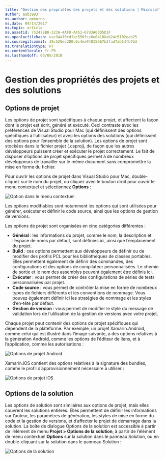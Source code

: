 ```yaml
---
title: "Gestion des propriétés des projets et des solutions | Microsoft Docs"
author: asb3993
ms.author: amburns
ms.date: 04/14/2017
ms.topic: article
ms.assetid: 75247EB8-323A-4AFD-A451-6703A03D5D1F
ms.openlocfilehash: eac94a70cdfac556fce6e04188ab24c5102eab25
ms.sourcegitcommit: 39c525ec200c6c4ea94815567b3fad7ab14fb7b3
ms.translationtype: HT
ms.contentlocale: fr-FR
ms.lasthandoff: 03/08/2018
---
```

# <a name="managing-project-and-solution-properties"></a>Gestion des propriétés des projets et des solutions

## <a name="project-options"></a>Options de projet

Les options de projet sont spécifiques à chaque projet, et affectent la façon dont le projet est écrit, généré et exécuté. Ceci contraste avec les préférences de Visual Studio pour Mac (qui définissent des options spécifiques à l’utilisateur) et avec les options des solutions (qui définissent des options pour l’ensemble de la solution). Les options de projet sont stockées dans le fichier projet (.csproj), de façon que les autres développeurs puissent créer et exécuter le projet correctement. Le fait de disposer d’options de projet spécifiques permet à de nombreux développeurs de travailler sur le même document sans compromettre la mise en forme du fichier.

Pour ouvrir les options de projet dans Visual Studio pour Mac, double-cliquez sur le nom du projet, ou cliquez avec le bouton droit pour ouvrir le menu contextuel et sélectionnez **Options** :

 ![Option dans le menu contextuel](media/projects-and-solutions-image2.png)

Les options modifiables sont notamment les options qui sont utilisées pour générer, exécuter et définir le code source, ainsi que les options de gestion de versions.

Les options de projet sont organisées en cinq catégories différentes :

* **Général** : les informations du projet, comme le nom, la description et l’espace de noms par défaut, sont définies ici, ainsi que l’emplacement du projet.
* **Build** : ces options permettent aux développeurs de définir ou de modifier des profils PCL pour les bibliothèques de classes portables. Elles permettent également de définir des commandes, des configurations et des options de compilateur personnalisées. Le chemin de sortie et le nom des assemblys peuvent également être définis ici.
* **Exécuter** : vous permet de créer des configurations de séries de tests personnalisées par projet.
* **Code source** : vous permet de contrôler la mise en forme de nombreux types de fichiers différents et les conventions de nommage. Vous pouvez également définir ici les stratégies de nommage et les styles d’en-tête par défaut.
* **Gestion de version** : vous permet de modifier le style du message de validation lors de l’utilisation de la gestion de versions avec votre projet.

Chaque projet peut contenir des options de projet spécifiques qui dépendent de la plateforme. Par exemple, un projet Xamarin.Android, comme celui qui est illustré dans l’image suivante, a des options relatives à la génération Android, comme les options de l’éditeur de liens, et à l’application, comme les autorisations :

 ![Options de projet Android](media/projects-and-solutions-image5.png)

Xamarin.iOS contient des options relatives à la signature des bundles, comme le profil d’approvisionnement nécessaire à utiliser :

 ![Options de projet iOS](media/projects-and-solutions-image6.png)

## <a name="solution-options"></a>Options de la solution 

Les options de solution sont similaires aux options de projet, mais elles couvrent les solutions entières. Elles permettent de définir les informations sur l’auteur, les paramètres de génération, les styles de mise en forme du code et la gestion de versions, et d’affecter le projet de démarrage dans la solution.  La boîte de dialogue Options de la solution est accessible à partir de l’élément de menu **Projet > Options de la solution**, à partir de l’élément de menu contextuel **Options** sur la solution dans le panneau Solution, ou en double-cliquant sur la solution dans le panneau Solution :

 ![Options de la solution](media/projects-and-solutions-image7.png)
